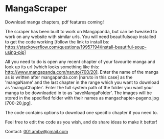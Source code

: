 MangaScraper
============

Download manga chapters, pdf features coming!

The scraper has been built to work on Mangapanda, but can be tweaked to work on any website with similar urls. You will need beautifulsoup installed to get the code working [follow the link to install bs: https://stackoverflow.com/questions/19957194/install-beautiful-soup-using-pip]

All you need to do is open any recent chapter of your favourite manga and look up its url [which looks something like this: http://www.mangapanda.com/naruto/700/20]. Enter the name of the manga as is written after mangapanda.com [naruto in this case] as the 'mangaName' and the last chapter in the range which you want to download as 'mangaChapter'. Enter the full system path of the folder you want your manga to be downloaded in to as 'saveMangaFolder'. The images will be stored in the specified folder with their names as mangachapter-pageno.jpg [700-20.jpg].

The code contains options to download one specific chapter if you need to.

Feel free to edit the code as you wish, and do share ideas to make it better!

Contact: 001.amby@gmail.com
